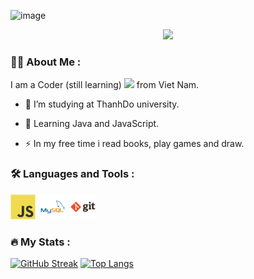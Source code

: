 ![image](https://github.com/Konf1ic/Konf1ic/assets/114355460/15fe9e31-f4d8-44f2-97e0-29b20da3c6f9)
<div id="header" align="center">
  <img src="https://media.giphy.com/media/M9gbBd9nbDrOTu1Mqx/giphy.gif" width="100"/>
</div>

### :man_technologist: About Me :
I am a Coder (still learning) <img src="https://media.giphy.com/media/WUlplcMpOCEmTGBtBW/giphy.gif" width="30"> from Viet Nam.
- :telescope: I’m studying at ThanhDo university.

- :seedling: Learning Java and JavaScript.

- :zap: In my free time i read books, play games and draw.

### :hammer_and_wrench: Languages and Tools :
<div>
  <img src="https://github.com/devicons/devicon/blob/master/icons/javascript/javascript-original.svg" title="JavaScript" alt="JavaScript" width="40" height="40"/>&nbsp;
  <img src="https://github.com/devicons/devicon/blob/master/icons/mysql/mysql-original-wordmark.svg" title="MySQL"  alt="MySQL" width="40" height="40"/>&nbsp;
  <img src="https://github.com/devicons/devicon/blob/master/icons/git/git-original-wordmark.svg" title="Git" **alt="Git" width="40" height="40"/>
</div>

### :fire: My Stats :
[![GitHub Streak](http://github-readme-streak-stats.herokuapp.com?user=konf1ic&theme=dark&background=000000)](https://git.io/streak-stats)
[![Top Langs](https://github-readme-stats.vercel.app/api/top-langs/?username=konf1ic&layout=compact&theme=vision-friendly-dark)](https://github.com/anuraghazra/github-readme-stats)
